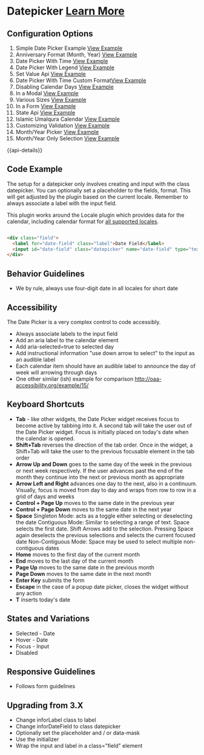# Datepicker  [Learn More](https://soho.infor.com/index.php?p=component/buttons)

## Configuration Options

1. Simple Date Picker Example [View Example]( ../components/datepicker/example-index)
2. Anniversary Format (Month, Year) [View Example]( ../components/datepicker/example-anniversay-format)
3. Date Picker With Time [View Example]( ../components/datepicker/example-with-time)
4. Date Picker With Legend [View Example]( ../components/datepicker/example-legend)
5. Set Value Api [View Example]( ../components/datepicker/example-set-value)
6. Date Picker With Time Custom Format[View Example]( ../components/datepicker/example-timeformat.html)
7. Disabling Calendar Days [View Example]( ../components/datepicker/example-disabled-dates.html)
8. In a Modal [View Example]( ../components/datepicker/example-modal.html)
9. Various Sizes [View Example]( ../components/datepicker/example-sizes.html)
10. In a Form [View Example]( ../components/datepicker/example-form.html)
11. State Api [View Example]( ../components/datepicker/example-state-methods.html)
12. Islamic Umalqura Calendar [View Example]( ../components/datepicker/example-umalqura.html?locale=ar-SA)
13. Customizing Validation [View Example]( ../components/datepicker/example-custom-validation.html)
13. Month/Year Picker [View Example]( ../components/datepicker/example-month-year-picker.html)
14. Month/Year Only Selection [View Example]( ../components/datepicker/example-month-year-format.html)

{{api-details}}

## Code Example

The setup for a datepicker only involves creating and input with the class datepicker. You can optionally set a placeholder to the fields, format. This will get adjusted by the plugin based on the current locale. Remember to always associate a label with the input field.

This plugin works around the Locale plugin which provides data for the calendar, including calendar format for [all supported locales](../components/locale).

```html

<div class="field">
  <label for="date-field" class="label">Date Field</label>
  <input id="date-field" class="datepicker" name="date-field" type="text">
</div>


```

## Behavior Guidelines

-   We by rule, always use four-digit date in all locales for short date

## Accessibility

The Date Picker is a very complex control to code accessibly.

-   Always associate labels to the input field
-   Add an aria label to the calendar element
-   Add aria-selected=true to selected day
-   Add instructional information "use down arrow to select" to the input as an audible label
-   Each calendar item should have an audible label to announce the day of week will arrowing through days
- One other similar (ish) example for comparison http://oaa-accessibility.org/example/15/

## Keyboard Shortcuts

-   **Tab** - like other widgets, the Date Picker widget receives focus to become active by tabbing into it. A second tab will take the user out of the Date Picker widget. Focus is initially placed on today's date when the calendar is opened.
-   **Shift+Tab** reverses the direction of the tab order. Once in the widget, a Shift+Tab will take the user to the previous focusable element in the tab order
-   **Arrow Up and Down** goes to the same day of the week in the previous or next week respectively. If the user advances past the end of the month they continue into the next or previous month as appropriate
-   **Arrow Left and Right** advances one day to the next, also in a continuum. Visually, focus is moved from day to day and wraps from row to row in a grid of days and weeks
-   **Control + Page Up** moves to the same date in the previous year
-   **Control + Page Down** moves to the same date in the next year
-   **Space**  Singleton Mode: acts as a toggle either selecting or deselecting the date Contiguous Mode: Similar to selecting a range of text. Space selects the first date. Shift Arrows add to the selection. Pressing Space again deselects the previous selections and selects the current focused date Non-Contiguous Mode: Space may be used to select multiple non-contiguous dates
-   **Home** moves to the first day of the current month
-   **End** moves to the last day of the current month
-   **Page Up** moves to the same date in the previous month
-   **Page Down** moves to the same date in the next month
-   **Enter Key** submits the form
-   **Escape** in the case of a popup date picker, closes the widget without any action
-   **T** inserts today's date

## States and Variations

-   Selected - Date
-   Hover - Date
-   Focus - Input
-   Disabled

## Responsive Guidelines

-   Follows form guidelines

## Upgrading from 3.X

-   Change inforLabel class to label
-   Change inforDateField to class datepicker
-   Optionally set the placeholder and / or data-mask
-   Use the initializer
-   Wrap the input and label in a class="field" element
